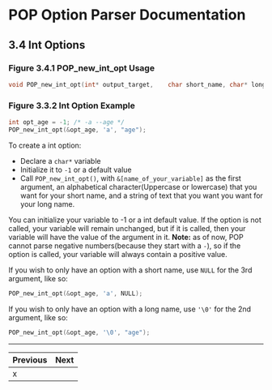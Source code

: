 # POP Option Parser Documentation

## 3.4 Int Options

### **Figure 3.4.1 POP_new_int_opt Usage**
```c
void POP_new_int_opt(int* output_target,	char short_name, char* long_name);
```
### **Figure 3.3.2 Int Option Example**

```c
int opt_age = -1; /* -a --age */
POP_new_int_opt(&opt_age, 'a', "age");
```

To create a int option:
 - Declare a `char*` variable
 - Initialize it to `-1` or a default value
 - Call `POP_new_int_opt()`, with `&[name_of_your_variable]` as the first argument, an alphabetical character(Uppercase or lowercase) that you want for your short name, and a string of text that you want you want for your long name.

You can initialize your variable to -1 or a int default value. If the option is not called, your variable will remain unchanged, but if it is called, then your variable will have the value of the argument in it. 
**Note:** as of now, POP cannot parse negative numbers(because they start with a `-`), so if the option is called, your variable will always contain a positive value.

If you wish to only have an option with a short name, use `NULL` for the 3rd argument, like so:
```c
POP_new_int_opt(&opt_age, 'a', NULL);
```
If you wish to only have an option with a long name, use `'\0'` for the 2nd argument, like so:
```c
POP_new_int_opt(&opt_age, '\0', "age");
```

---

Previous	          | Next
--------------------- | --------------------------------------------------
x                     | 
